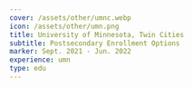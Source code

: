 ```yaml
---
cover: /assets/other/umnc.webp
icon: /assets/other/umn.png
title: University of Minnesota, Twin Cities 
subtitle: Postsecondary Enrollment Options
marker: Sept. 2021 - Jun. 2022
experience: umn
type: edu
---
```


